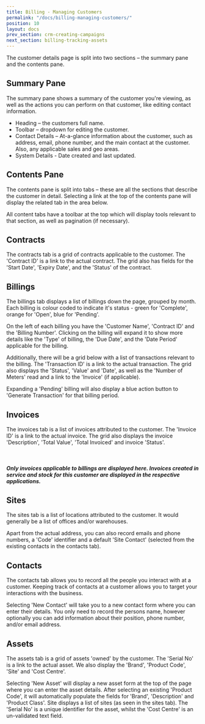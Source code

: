 ```yaml
---
title: Billing - Managing Customers
permalink: "/docs/billing-managing-customers/"
position: 10
layout: docs
prev_section: crm-creating-campaigns
next_section: billing-tracking-assets
---
```


The customer details page is split into two sections – the summary pane and the contents pane.

## Summary Pane

The summary pane shows a summary of the customer you're viewing, as well as the actions you can perform on that customer, like editing contact information.

* Heading – the customers full name.
* Toolbar – dropdown for editing the customer.
* Contact Details – At-a-glance information about the customer, such as address, email, phone number, and the main contact at the customer. Also, any applicable sales and geo areas.
* System Details - Date created and last updated.

## Contents Pane

The contents pane is split into tabs – these are all the sections that describe the customer in detail. Selecting a link at the top of the contents pane will display the related tab in the area below.

All content tabs have a toolbar at the top which will display tools relevant to that section, as well as pagination (if necessary).

## Contracts

The contracts tab is a grid of contracts applicable to the customer. The 'Contract ID' is a link to the actual contract. The grid also has fields for the 'Start Date', 'Expiry Date', and the 'Status' of the contract.

## Billings

The billings tab displays a list of billings down the page, grouped by month. Each billing is colour coded to indicate it's status - green for 'Complete', orange for 'Open', blue for 'Pending'.

On the left of each billing you have the 'Customer Name', 'Contract ID' and the 'Billing Number'. Clicking on the billing will expand it to show more details like the 'Type' of billing, the 'Due Date', and the 'Date Period' applicable for the billing.

Additionally, there will be a grid below with a list of transactions relevant to the billing. The 'Transaction ID' is a link to the actual transaction. The grid also displays the 'Status', 'Value' and 'Date', as well as the 'Number of Meters' read and a link to the 'Invoice' (if applicable).

Expanding a 'Pending' billing will also display a blue action button to 'Generate Transaction' for that billing period.

## Invoices

The invoices tab is a list of invoices attributed to the customer. The 'Invoice ID' is a link to the actual invoice. The grid also displays the invoice 'Description', 'Total Value', 'Total Invoiced' and invoice 'Status'.

<div class="note info">
  <span class="fa fa-quote-left fa-lg">&nbsp;</span>
  <h5>Only invoices applicable to billings are displayed here. Invoices created in service and stock for this customer are displayed in the respective applications.</h5>
</div>

## Sites

The sites tab is a list of locations attributed to the customer. It would generally be a list of offices and/or warehouses.

Apart from the actual address, you can also record emails and phone numbers, a 'Code' identifier and a default 'Site Contact' (selected from the existing contacts in the contacts tab).

## Contacts

The contacts tab allows you to record all the people you interact with at a customer. Keeping track of contacts at a customer allows you to target your interactions with the business.

Selecting 'New Contact' will take you to a new contact form where you can enter their details. You only need to record the persons name, however optionally you can add information about their position, phone number, and/or email address.

## Assets

The assets tab is a grid of assets 'owned' by the customer. The 'Serial No' is a link to the actual asset. We also display the 'Brand', 'Product Code', 'Site' and 'Cost Centre'.

Selecting 'New Asset' will display a new asset form at the top of the page where you can enter the asset details. After selecting an existing 'Product Code', it will automatically populate the fields for 'Brand', 'Description' and 'Product Class'. Site displays a list of sites (as seen in the sites tab). The 'Serial No' is a unique identifier for the asset, whilst the 'Cost Centre' is an un-validated text field.
